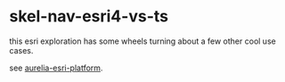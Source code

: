 # skel-nav-esri4-vs-ts

this esri exploration has some wheels turning about a few other cool use cases. 

see [aurelia-esri-platform](https://github.com/cmichaelgraham/aurelia-esri-platform/tree/master#aurelia-esri-platform).
